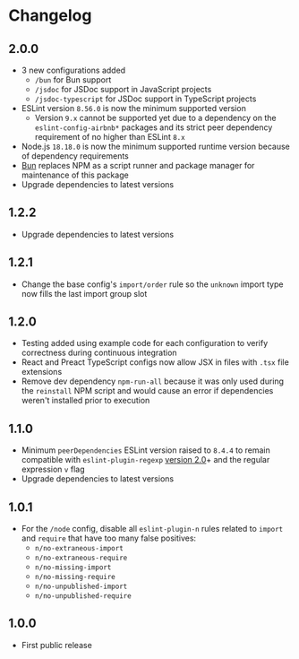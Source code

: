# Changelog

## 2.0.0

- 3 new configurations added
  - `/bun` for Bun support
  - `/jsdoc` for JSDoc support in JavaScript projects
  - `/jsdoc-typescript` for JSDoc support in TypeScript projects
- ESLint version `8.56.0` is now the minimum supported version
  - Version `9.x` cannot be supported yet due to a dependency on the `eslint-config-airbnb*` packages and its strict peer dependency requirement of no higher than ESLint `8.x`
- Node.js `18.18.0` is now the minimum supported runtime version because of dependency requirements
- [Bun](https://bun.sh/) replaces NPM as a script runner and package manager for maintenance of this package
- Upgrade dependencies to latest versions

## 1.2.2

- Upgrade dependencies to latest versions

## 1.2.1

- Change the base config's `import/order` rule so the `unknown` import type now fills the last import group slot

## 1.2.0

- Testing added using example code for each configuration to verify correctness during continuous integration
- React and Preact TypeScript configs now allow JSX in files with `.tsx` file extensions
- Remove dev dependency `npm-run-all` because it was only used during the `reinstall` NPM script and would cause an error if dependencies weren't installed prior to execution

## 1.1.0

- Minimum `peerDependencies` ESLint version raised to `8.4.4` to remain compatible with `eslint-plugin-regexp` [version 2.0](https://github.com/ota-meshi/eslint-plugin-regexp/pull/558)+ and the regular expression `v` flag
- Upgrade dependencies to latest versions

## 1.0.1

- For the `/node` config, disable all `eslint-plugin-n` rules related to `import` and `require` that have too many false positives:
  - `n/no-extraneous-import`
  - `n/no-extraneous-require`
  - `n/no-missing-import`
  - `n/no-missing-require`
  - `n/no-unpublished-import`
  - `n/no-unpublished-require`

## 1.0.0

- First public release

